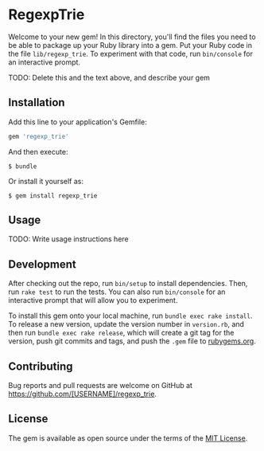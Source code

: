 # RegexpTrie

Welcome to your new gem! In this directory, you'll find the files you need to be able to package up your Ruby library into a gem. Put your Ruby code in the file `lib/regexp_trie`. To experiment with that code, run `bin/console` for an interactive prompt.

TODO: Delete this and the text above, and describe your gem

## Installation

Add this line to your application's Gemfile:

```ruby
gem 'regexp_trie'
```

And then execute:

    $ bundle

Or install it yourself as:

    $ gem install regexp_trie

## Usage

TODO: Write usage instructions here

## Development

After checking out the repo, run `bin/setup` to install dependencies. Then, run `rake test` to run the tests. You can also run `bin/console` for an interactive prompt that will allow you to experiment.

To install this gem onto your local machine, run `bundle exec rake install`. To release a new version, update the version number in `version.rb`, and then run `bundle exec rake release`, which will create a git tag for the version, push git commits and tags, and push the `.gem` file to [rubygems.org](https://rubygems.org).

## Contributing

Bug reports and pull requests are welcome on GitHub at https://github.com/[USERNAME]/regexp_trie.


## License

The gem is available as open source under the terms of the [MIT License](http://opensource.org/licenses/MIT).

